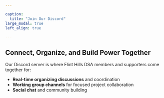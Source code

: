 ```yaml
--- 

caption:
  title: "Join Our Discord"
large_modal: true
left_align: true

---
```


## Connect, Organize, and Build Power Together

Our Discord server is where Flint Hills DSA members and supporters come together for:

- **Real-time organizing discussions** and coordination
- **Working group channels** for focused project collaboration  
- **Social chat** and community building

<link href='https://actionnetwork.org/css/style-embed-v3.css' rel='stylesheet' type='text/css' /><script src='https://actionnetwork.org/widgets/v5/form/join-our-discord-3?format=js&source=widget'></script><div id='can-form-area-join-our-discord-3' style='width: 100%'><!-- this div is the target for our HTML insertion --></div>
